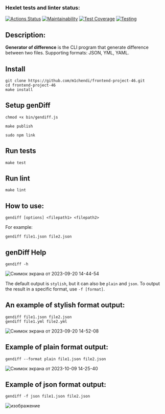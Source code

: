### Hexlet tests and linter status:
[![Actions Status](https://github.com/nikitusyandra/frontend-project-46/workflows/hexlet-check/badge.svg)](https://github.com/nikitusyandra/frontend-project-46/actions) [![Maintainability](https://api.codeclimate.com/v1/badges/c4d2c4250f0bfa36a786/maintainability)](https://codeclimate.com/github/nikitusyandra/frontend-project-46/maintainability) [![Test Coverage](https://api.codeclimate.com/v1/badges/c4d2c4250f0bfa36a786/test_coverage)](https://codeclimate.com/github/nikitusyandra/frontend-project-46/test_coverage) [![Testing](https://github.com/nikitusyandra/frontend-project-46/actions/workflows/node-check.yml/badge.svg)](https://github.com/nikitusyandra/frontend-project-46/actions/workflows/node-check.yml)

## Description:
**Generator of difference** is the CLI program that generate difference between two files. Supporting formats: JSON, YML, YAML.
## Install
```
git clone https://github.com/m1chendi/frontend-project-46.git
cd frontend-project-46
make install
```
## Setup genDiff

```
chmod +x bin/gendiff.js

make publish

sudo npm link
```

## Run tests

```make test```


## Run lint

```make lint```

## How to use:
```
gendiff [options] <filepath1> <filepath2>
```
For example:
```
gendiff file1.json file2.json
```

## genDiff Help

```
gendiff -h
```
![Снимок экрана от 2023-09-20 14-44-54](https://github.com/nikitusyandra/frontend-project-46/assets/120372224/02b28de8-1653-4f42-bf6e-725b2837edfe)

The default output is `stylish`, but it can also be `plain` and `json`. To output the result in a specific format, use `-f [format]`.

## An example of stylish format output: 
```
gendiff file1.json file2.json
gendiff file1.yml file2.yml
```
![Снимок экрана от 2023-09-20 14-52-08](https://github.com/nikitusyandra/frontend-project-46/assets/120372224/e6b57d85-8139-46ee-9fff-ff9b4708c552)
## Example of plain format output:
```
gendiff --format plain file1.json file2.json
```
![Снимок экрана от 2023-10-09 14-25-40](https://github.com/nikitusyandra/frontend-project-46/assets/120372224/e69e86df-c89a-4c0d-9885-3a234acd2b9a)
## Example of json format output:
```
gendiff -f json file1.json file2.json
```
![изображение](https://github.com/nikitusyandra/frontend-project-46/assets/120372224/95d4dbb9-5562-4bbc-b95b-43a26e5305f3)



